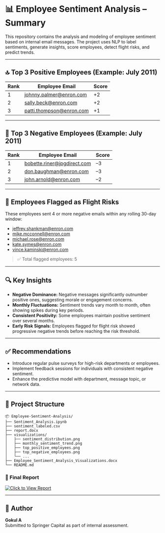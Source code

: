 # 📊 Employee Sentiment Analysis – Summary

This repository contains the analysis and modeling of employee sentiment based on internal email messages. The project uses NLP to label sentiments, generate insights, score employees, detect flight risks, and predict trends.

---

## 🔝 Top 3 Positive Employees (Example: July 2011)

| Rank | Employee Email                 | Score |
|------|-------------------------------|-------|
| 1    | johnny.palmer@enron.com       | +2    |
| 2    | sally.beck@enron.com          | +2    |
| 3    | patti.thompson@enron.com      | +1    |

---

## 🔻 Top 3 Negative Employees (Example: July 2011)

| Rank | Employee Email                 | Score |
|------|-------------------------------|-------|
| 1    | bobette.riner@jpgdirect.com   | –3    |
| 2    | don.baughman@enron.com        | –3    |
| 3    | john.arnold@enron.com         | –2    |

---

## 🚨 Employees Flagged as Flight Risks

These employees sent 4 or more negative emails within any rolling 30-day window:

- jeffrey.shankman@enron.com
- mike.mcconnell@enron.com
- michael.rose@enron.com
- kate.symes@enron.com
- vince.kaminski@enron.com

> ✅ Total flagged employees: 5

---

## 🔍 Key Insights

- **Negative Dominance:** Negative messages significantly outnumber positive ones, suggesting morale or engagement concerns.
- **Monthly Fluctuations:** Sentiment trends vary month to month, often showing spikes during key periods.
- **Consistent Positivity:** Some employees maintain positive sentiment over several months.
- **Early Risk Signals:** Employees flagged for flight risk showed progressive negative trends before reaching the risk threshold.

---

## ✅ Recommendations

- Introduce regular pulse surveys for high-risk departments or employees.
- Implement feedback sessions for individuals with consistent negative sentiment.
- Enhance the predictive model with department, message topic, or network data.

---

## 📁 Project Structure

```
📦 Employee-Sentiment-Analysis/
├── Sentiment_Analysis.ipynb
├── sentiment_labeled.csv
├── report.docx
├── visualizations/
│   ├── sentiment_distribution.png
│   ├── monthly_sentiment_trend.png
│   ├── top_positive_employees.png
│   ├── top_negative_employees.png
│   └── ...
├── Employee_Sentiment_Analysis_Visualizations.docx
└── README.md
```
### 📄 Final Report

[![Click to View Report](preview_image.png)](Employee_Sentiment_Analysis_Report.pdf)


---

## 👤 Author

**Gokul A**  
Submitted to Springer Capital as part of internal assessment.
